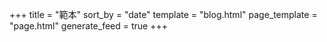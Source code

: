 +++
title = "範本"
sort_by = "date"
template = "blog.html"
page_template = "page.html"
generate_feed = true
+++
